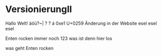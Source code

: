 ﻿# VersionierungII

Hallo Welt!
äöü?~|
? ? á 0xe1
U+0259
Änderung in der Website
esel esel esel

Enten rocken immer noch 123
was ist denn hier los

was geht 
Enten rocken 

